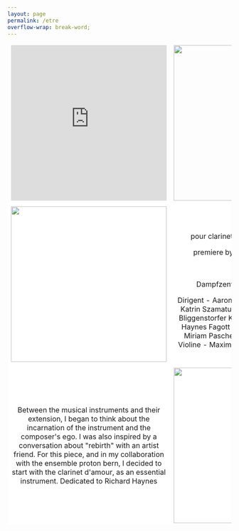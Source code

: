 ```yaml
---
layout: page
permalink: /etre
overflow-wrap: break-word;
---
```



<style>
  table {
    border: none;
    background-color: transparent;
  }

  td {
    border: none;
    background-color: transparent;
    text-align: center;
  }

  img {
    max-width: 100%; /* Ensure images don't exceed the container width */
    height: auto; /* Maintain aspect ratio */
  }

  /* Media query for smartphones */
  @media (max-width: 768px) {
    table {
      width: 100%; /* Make the table full-width on small screens */
    }

    td {
      display: block; /* Stack table cells vertically on small screens */
      margin-bottom: 20px; /* Add some space between cells */
    }

    img {
      width: 100%; /* Make images full-width within table cells */
    }
  }
</style>

<table style="border:none;" width="350" bgcolor="#ffffff">
  <tbody style="border:none;">
    <tr style="border:none;">
      <td style="border:none;">
        <!-- 1 -->
        <div style="text-align:center;" class="youtube-re">
        <iframe width="350" height="350" src="https://www.youtube.com/embed/atHQ7RAiGXg?si=EOylOpcvxrCkni0T" title="YouTube video player" frameborder="0" allow="accelerometer; autoplay; clipboard-write; encrypted-media; gyroscope; picture-in-picture; web-share" allowfullscreen></iframe>
        </div>
      </td>
      <td style="border:none;" width="350" bgcolor="#ffffff">
        <!-- 2 -->
        <img src="https://github.com/kbys88/kbys88.github.io/assets/142012962/ddbb0642-a47f-4ad4-8b8d-244501c15aba" width="350">
      </td>
    </tr>
    <tr style="border:none;" width="350" bgcolor="#ffffff">
      <td style="border:none;" width="350" bgcolor="#ffffff">
        <!-- 3 -->
        <img src="https://github.com/kbys88/kbys88.github.io/assets/142012962/b56a4d42-8168-4f2c-a2e6-579fa2da8f04" width="350">
      </td>
      <td style="border:none;" width="350" bgcolor="#ffffff">
        <!-- 4 -->
        <h4><i>être</i> (2022)</h4>
        <p>pour clarinet d’amore et 7 musiciens</p>
        <p>premiere by <a href="https://ensembleproton.ch/protonwerk/gewinner">Ensemble Proton Bern</a></p>
        <p>5/15/2022</p>
        <p>Dampfzentrale Bern, Switzerland</p>
        <p>
          Dirigent - Aaron Cassidy
          Flöte & Bassflöte - Katrin Szamatulski
          Oboe d'Amore - Martin Bliggenstorfer
          Klarinette d'Amore - Richard Haynes
          Fagott - Elise Jacoberger
          Harfe - Miriam Paschetta
          Klavier - Samuel Fried
          Violine - Maximilian Haft
          Violoncello - Jan-Filip Ťupa
        </p>
      </td>
    </tr>
    <tr style="border:none;" width="300" bgcolor="#ffffff">
      <td style="border:none;" width="300" bgcolor="#ffffff">
        <!-- 5 -->
        <p>Between the musical instruments and their extension, I began to think about the incarnation of the instrument and the composer's ego. I was also inspired by a conversation about "rebirth" with an artist friend. For this piece, and in my collaboration with the ensemble proton bern, I decided to start with the clarinet d'amour, as an essential instrument.
        Dedicated to Richard Haynes</p>
      </td>
      <td style="border:none;" width="350" bgcolor="#ffffff">
        <!-- 6 -->
        <img src="https://github.com/kbys88/kbys88.github.io/assets/142012962/a67fdf2c-e40e-4e68-9194-8ded846d9481" width="350">
      </td>
    </tr>
  </tbody>
</table>
